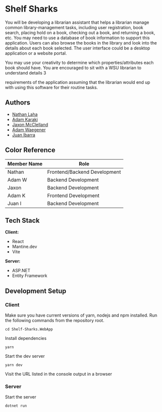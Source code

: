 # Shelf Sharks

You will be developing a librarian assistant that helps a librarian manage common
library-management tasks, including user registration, book search, placing hold on a
book, checking out a book, and returning a book, etc. You may need to use a database
of book information to support this application. Users can also browse the books in the
library and look into the details about each book selected. The user interface could be a
desktop application or a website portal.

You may use your creativity to determine which properties/attributes each book should
have. You are encouraged to sit with a WSU librarian to understand details
3

requirements of the application assuming that the librarian would end up with using this
software for their routine tasks.

## Authors

- [Nathan Laha](https://github.com/nlaha)
- [Adam Karaki](https://www.github.com/AdamKaraki)
- [Jaxon McClelland](https://www.github.com/jaxon-mcclelland)
- [Adam Waegener](https://github.com/CodeAjaxDM)
- [Juan Ibarra](https://github.com/ILoveTacos25)

## Color Reference

| Member Name | Role                         |
| ----------- | -----                        |
| Nathan      | Frontend/Backend Development |
| Adam W      | Backend Development          |
| Jaxon       | Backend Development          |
| Adam K      | Frontend Development         |
| Juan I      | Backend Development          |

## Tech Stack

**Client:**

- React
- Mantine.dev
- Vite

**Server:**

- ASP.NET
- Entity Framework

## Development Setup

### Client

Make sure you have current versions of yarn, nodejs and npm installed. Run the following commands from the repository root.

    cd Shelf-Sharks.WebApp

Install dependencies

    yarn

Start the dev server

    yarn dev

Visit the URL listed in the console output in a browser

### Server

Start the server

    dotnet run
